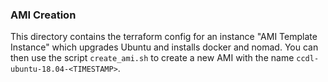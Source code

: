 ### AMI Creation

This directory contains the terraform config for an instance "AMI Template
Instance" which upgrades Ubuntu and installs docker and nomad. You can then use
the script `create_ami.sh` to create a new AMI with the name
`ccdl-ubuntu-18.04-<TIMESTAMP>`.
